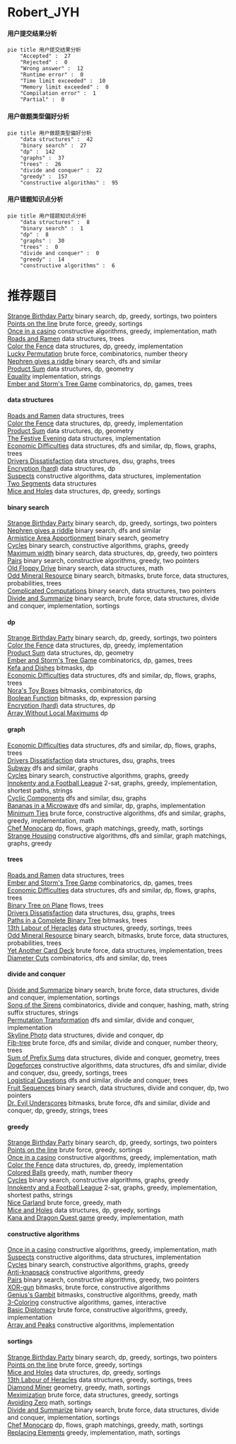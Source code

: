 # Robert_JYH
<!-- tabs:start -->
#### **用户提交结果分析**

```mermaid
pie title 用户提交结果分析
    "Accepted" :  27
    "Rejected" :  0
    "Wrong answer" :  12
    "Runtime error" :  0
    "Time limit exceeded" :  10
    "Memory limit exceeded" :  0
    "Compilation error" :  1
    "Partial" :  0
```
#### **用户做题类型偏好分析**

```mermaid
pie title 用户做题类型偏好分析
    "data structures" :  42
    "binary search" :  27
    "dp" :  142
    "graphs" :  37
    "trees" :  26
    "divide and conquer" :  22
    "greedy" :  157
    "constructive algorithms" :  95
```
#### **用户错题知识点分析**

```mermaid
pie title 用户错题知识点分析
    "data structures" :  8
    "binary search" :  1
    "dp" :  8
    "graphs" :  30
    "trees" :  0
    "divide and conquer" :  0
    "greedy" :  14
    "constructive algorithms" :  6
```
<!-- tabs:end -->
# 推荐题目
[Strange Birthday Party](http://codeforces.com/problemset/problem/1470/A)		binary search,
                        dp,
                        greedy,
                        sortings,
                        two pointers		  
[Points on the line](http://codeforces.com/problemset/problem/940/A)		brute force,
                        greedy,
                        sortings		  
[Once in a casino](http://codeforces.com/problemset/problem/1120/B)		constructive algorithms,
                        greedy,
                        implementation,
                        math		  
[Roads and Ramen](http://codeforces.com/problemset/problem/1413/F)		data structures,
                        trees		  
[Color the Fence](http://codeforces.com/problemset/problem/349/B)		data structures,
                        dp,
                        greedy,
                        implementation		  
[Lucky Permutation](http://codeforces.com/problemset/problem/121/C)		brute force,
                        combinatorics,
                        number theory		  
[Nephren gives a riddle](http://codeforces.com/problemset/problem/896/A)		binary search,
                        dfs and similar		  
[Product Sum](http://codeforces.com/problemset/problem/631/E)		data structures,
                        dp,
                        geometry		  
[Equality](http://codeforces.com/problemset/problem/1038/A)		implementation,
                        strings		  
[Ember and Storm's Tree Game](http://codeforces.com/problemset/problem/914/H)		combinatorics,
                        dp,
                        games,
                        trees		  
<!-- tabs:start -->
#### **data structures**
[Roads and Ramen](http://codeforces.com/problemset/problem/1413/F)		data structures,
                        trees		  
[Color the Fence](http://codeforces.com/problemset/problem/349/B)		data structures,
                        dp,
                        greedy,
                        implementation		  
[Product Sum](http://codeforces.com/problemset/problem/631/E)		data structures,
                        dp,
                        geometry		  
[The Festive Evening](http://codeforces.com/problemset/problem/834/B)		data structures,
                        implementation		  
[Economic Difficulties](http://codeforces.com/problemset/problem/1263/F)		data structures,
                        dfs and similar,
                        dp,
                        flows,
                        graphs,
                        trees		  
[Drivers Dissatisfaction](http://codeforces.com/problemset/problem/733/F)		data structures,
                        dsu,
                        graphs,
                        trees		  
[Encryption (hard)](http://codeforces.com/problemset/problem/958/C3)		data structures,
                        dp		  
[Suspects](http://codeforces.com/problemset/problem/156/B)		constructive algorithms,
                        data structures,
                        implementation		  
[Two Segments](http://codeforces.com/problemset/problem/193/D)		data structures		  
[Mice and Holes](http://codeforces.com/problemset/problem/797/F)		data structures,
                        dp,
                        greedy,
                        sortings		  
#### **binary search**
[Strange Birthday Party](http://codeforces.com/problemset/problem/1470/A)		binary search,
                        dp,
                        greedy,
                        sortings,
                        two pointers		  
[Nephren gives a riddle](http://codeforces.com/problemset/problem/896/A)		binary search,
                        dfs and similar		  
[Armistice Area Apportionment](http://codeforces.com/problemset/problem/645/G)		binary search,
                        geometry		  
[Cycles](http://codeforces.com/problemset/problem/232/A)		binary search,
                        constructive algorithms,
                        graphs,
                        greedy		  
[Maximum width](http://codeforces.com/problemset/problem/1492/C)		binary search,
                        data structures,
                        dp,
                        greedy,
                        two pointers		  
[Pairs](http://codeforces.com/problemset/problem/1463/D)		binary search,
                        constructive algorithms,
                        greedy,
                        two pointers		  
[Old Floppy Drive](http://codeforces.com/problemset/problem/1490/G)		binary search,
                        data structures,
                        math		  
[Odd Mineral Resource](http://codeforces.com/problemset/problem/1479/D)		binary search,
                        bitmasks,
                        brute force,
                        data structures,
                        probabilities,
                        trees		  
[Complicated Computations](http://codeforces.com/problemset/problem/1436/E)		binary search,
                        data structures,
                        two pointers		  
[Divide and Summarize](http://codeforces.com/problemset/problem/1461/D)		binary search,
                        brute force,
                        data structures,
                        divide and conquer,
                        implementation,
                        sortings		  
#### **dp**
[Strange Birthday Party](http://codeforces.com/problemset/problem/1470/A)		binary search,
                        dp,
                        greedy,
                        sortings,
                        two pointers		  
[Color the Fence](http://codeforces.com/problemset/problem/349/B)		data structures,
                        dp,
                        greedy,
                        implementation		  
[Product Sum](http://codeforces.com/problemset/problem/631/E)		data structures,
                        dp,
                        geometry		  
[Ember and Storm's Tree Game](http://codeforces.com/problemset/problem/914/H)		combinatorics,
                        dp,
                        games,
                        trees		  
[Kefa and Dishes](http://codeforces.com/problemset/problem/580/D)		bitmasks,
                        dp		  
[Economic Difficulties](http://codeforces.com/problemset/problem/1263/F)		data structures,
                        dfs and similar,
                        dp,
                        flows,
                        graphs,
                        trees		  
[Nora's Toy Boxes](http://codeforces.com/problemset/problem/1292/F)		bitmasks,
                        combinatorics,
                        dp		  
[Boolean Function](http://codeforces.com/problemset/problem/582/E)		bitmasks,
                        dp,
                        expression parsing		  
[Encryption (hard)](http://codeforces.com/problemset/problem/958/C3)		data structures,
                        dp		  
[Array Without Local Maximums](http://codeforces.com/problemset/problem/1067/A)		dp		  
#### **graph**
[Economic Difficulties](http://codeforces.com/problemset/problem/1263/F)		data structures,
                        dfs and similar,
                        dp,
                        flows,
                        graphs,
                        trees		  
[Drivers Dissatisfaction](http://codeforces.com/problemset/problem/733/F)		data structures,
                        dsu,
                        graphs,
                        trees		  
[Subway](http://codeforces.com/problemset/problem/131/D)		dfs and similar,
                        graphs		  
[Cycles](http://codeforces.com/problemset/problem/232/A)		binary search,
                        constructive algorithms,
                        graphs,
                        greedy		  
[Innokenty and a Football League](https://codeforces.com/contest/782/problem/D)		2-sat,
                        graphs,
                        greedy,
                        implementation,
                        shortest paths,
                        strings		  
[Cyclic Components](http://codeforces.com/problemset/problem/977/E)		dfs and similar,
                        dsu,
                        graphs		  
[Bananas in a Microwave](http://codeforces.com/problemset/problem/1498/D)		dfs and similar,
                        dp,
                        graphs,
                        implementation		  
[Minimum Ties](http://codeforces.com/problemset/problem/1487/C)		brute force,
                        constructive algorithms,
                        dfs and similar,
                        graphs,
                        greedy,
                        implementation,
                        math		  
[Chef Monocarp](http://codeforces.com/problemset/problem/1437/C)		dp,
                        flows,
                        graph matchings,
                        greedy,
                        math,
                        sortings		  
[Strange Housing](http://codeforces.com/problemset/problem/1470/D)		constructive algorithms,
                        dfs and similar,
                        graph matchings,
                        graphs,
                        greedy		  
#### **trees**
[Roads and Ramen](http://codeforces.com/problemset/problem/1413/F)		data structures,
                        trees		  
[Ember and Storm's Tree Game](http://codeforces.com/problemset/problem/914/H)		combinatorics,
                        dp,
                        games,
                        trees		  
[Economic Difficulties](http://codeforces.com/problemset/problem/1263/F)		data structures,
                        dfs and similar,
                        dp,
                        flows,
                        graphs,
                        trees		  
[Binary Tree on Plane](http://codeforces.com/problemset/problem/277/E)		flows,
                        trees		  
[Drivers Dissatisfaction](http://codeforces.com/problemset/problem/733/F)		data structures,
                        dsu,
                        graphs,
                        trees		  
[Paths in a Complete Binary Tree](http://codeforces.com/problemset/problem/792/D)		bitmasks,
                        trees		  
[13th Labour of Heracles](http://codeforces.com/problemset/problem/1466/D)		data structures,
                        greedy,
                        sortings,
                        trees		  
[Odd Mineral Resource](http://codeforces.com/problemset/problem/1479/D)		binary search,
                        bitmasks,
                        brute force,
                        data structures,
                        probabilities,
                        trees		  
[Yet Another Card Deck](http://codeforces.com/problemset/problem/1511/C)		brute force,
                        data structures,
                        implementation,
                        trees		  
[Diameter Cuts](http://codeforces.com/problemset/problem/1499/F)		combinatorics,
                        dfs and similar,
                        dp,
                        trees		  
#### **divide and conquer**
[Divide and Summarize](http://codeforces.com/problemset/problem/1461/D)		binary search,
                        brute force,
                        data structures,
                        divide and conquer,
                        implementation,
                        sortings		  
[Song of the Sirens](http://codeforces.com/problemset/problem/1466/G)		combinatorics,
                        divide and conquer,
                        hashing,
                        math,
                        string suffix structures,
                        strings		  
[Permutation Transformation](http://codeforces.com/problemset/problem/1490/D)		dfs and similar,
                        divide and conquer,
                        implementation		  
[Skyline Photo](https://codeforces.com/contest/1483/problem/C)		data structures,
                        divide and conquer,
                        dp		  
[Fib-tree](http://codeforces.com/problemset/problem/1491/E)		brute force,
                        dfs and similar,
                        divide and conquer,
                        number theory,
                        trees		  
[Sum of Prefix Sums](http://codeforces.com/problemset/problem/1303/G)		data structures,
                        divide and conquer,
                        geometry,
                        trees		  
[Dogeforces](http://codeforces.com/problemset/problem/1494/D)		constructive algorithms,
                        data structures,
                        dfs and similar,
                        divide and conquer,
                        dsu,
                        greedy,
                        sortings,
                        trees		  
[Logistical Questions](http://codeforces.com/problemset/problem/566/C)		dfs and similar,
                        divide and conquer,
                        trees		  
[Fruit Sequences](http://codeforces.com/problemset/problem/1428/F)		binary search,
                        data structures,
                        divide and conquer,
                        dp,
                        two pointers		  
[Dr. Evil Underscores](http://codeforces.com/problemset/problem/1285/D)		bitmasks,
                        brute force,
                        dfs and similar,
                        divide and conquer,
                        dp,
                        greedy,
                        strings,
                        trees		  
#### **greedy**
[Strange Birthday Party](http://codeforces.com/problemset/problem/1470/A)		binary search,
                        dp,
                        greedy,
                        sortings,
                        two pointers		  
[Points on the line](http://codeforces.com/problemset/problem/940/A)		brute force,
                        greedy,
                        sortings		  
[Once in a casino](http://codeforces.com/problemset/problem/1120/B)		constructive algorithms,
                        greedy,
                        implementation,
                        math		  
[Color the Fence](http://codeforces.com/problemset/problem/349/B)		data structures,
                        dp,
                        greedy,
                        implementation		  
[Colored Balls](http://codeforces.com/problemset/problem/792/E)		greedy,
                        math,
                        number theory		  
[Cycles](http://codeforces.com/problemset/problem/232/A)		binary search,
                        constructive algorithms,
                        graphs,
                        greedy		  
[Innokenty and a Football League](https://codeforces.com/contest/782/problem/D)		2-sat,
                        graphs,
                        greedy,
                        implementation,
                        shortest paths,
                        strings		  
[Nice Garland](http://codeforces.com/problemset/problem/1108/C)		brute force,
                        greedy,
                        math		  
[Mice and Holes](http://codeforces.com/problemset/problem/797/F)		data structures,
                        dp,
                        greedy,
                        sortings		  
[Kana and Dragon Quest game](http://codeforces.com/problemset/problem/1337/B)		greedy,
                        implementation,
                        math		  
#### **constructive algorithms**
[Once in a casino](http://codeforces.com/problemset/problem/1120/B)		constructive algorithms,
                        greedy,
                        implementation,
                        math		  
[Suspects](http://codeforces.com/problemset/problem/156/B)		constructive algorithms,
                        data structures,
                        implementation		  
[Cycles](http://codeforces.com/problemset/problem/232/A)		binary search,
                        constructive algorithms,
                        graphs,
                        greedy		  
[Anti-knapsack](http://codeforces.com/problemset/problem/1493/A)		constructive algorithms,
                        greedy		  
[Pairs](http://codeforces.com/problemset/problem/1463/D)		binary search,
                        constructive algorithms,
                        greedy,
                        two pointers		  
[XOR-gun](https://codeforces.com/contest/1456/problem/B)		bitmasks,
                        brute force,
                        constructive algorithms		  
[Genius's Gambit](http://codeforces.com/problemset/problem/1492/D)		bitmasks,
                        constructive algorithms,
                        greedy,
                        math		  
[3-Coloring](https://codeforces.com/contest/1504/problem/D)		constructive algorithms,
                        games,
                        interactive		  
[Basic Diplomacy](https://codeforces.com/contest/1483/problem/A)		brute force,
                        constructive algorithms,
                        greedy,
                        implementation		  
[Array and Peaks](http://codeforces.com/problemset/problem/1513/A)		constructive algorithms,
                        implementation		  
#### **sortings**
[Strange Birthday Party](http://codeforces.com/problemset/problem/1470/A)		binary search,
                        dp,
                        greedy,
                        sortings,
                        two pointers		  
[Points on the line](http://codeforces.com/problemset/problem/940/A)		brute force,
                        greedy,
                        sortings		  
[Mice and Holes](http://codeforces.com/problemset/problem/797/F)		data structures,
                        dp,
                        greedy,
                        sortings		  
[13th Labour of Heracles](http://codeforces.com/problemset/problem/1466/D)		data structures,
                        greedy,
                        sortings,
                        trees		  
[Diamond Miner](https://codeforces.com/contest/1496/problem/C)		geometry,
                        greedy,
                        math,
                        sortings		  
[Meximization](http://codeforces.com/problemset/problem/1497/A)		brute force,
                        data structures,
                        greedy,
                        sortings		  
[Avoiding Zero](http://codeforces.com/problemset/problem/1427/A)		math,
                        sortings		  
[Divide and Summarize](http://codeforces.com/problemset/problem/1461/D)		binary search,
                        brute force,
                        data structures,
                        divide and conquer,
                        implementation,
                        sortings		  
[Chef Monocarp](http://codeforces.com/problemset/problem/1437/C)		dp,
                        flows,
                        graph matchings,
                        greedy,
                        math,
                        sortings		  
[Replacing Elements](http://codeforces.com/problemset/problem/1473/A)		greedy,
                        implementation,
                        math,
                        sortings		  
<!-- tabs:end -->
